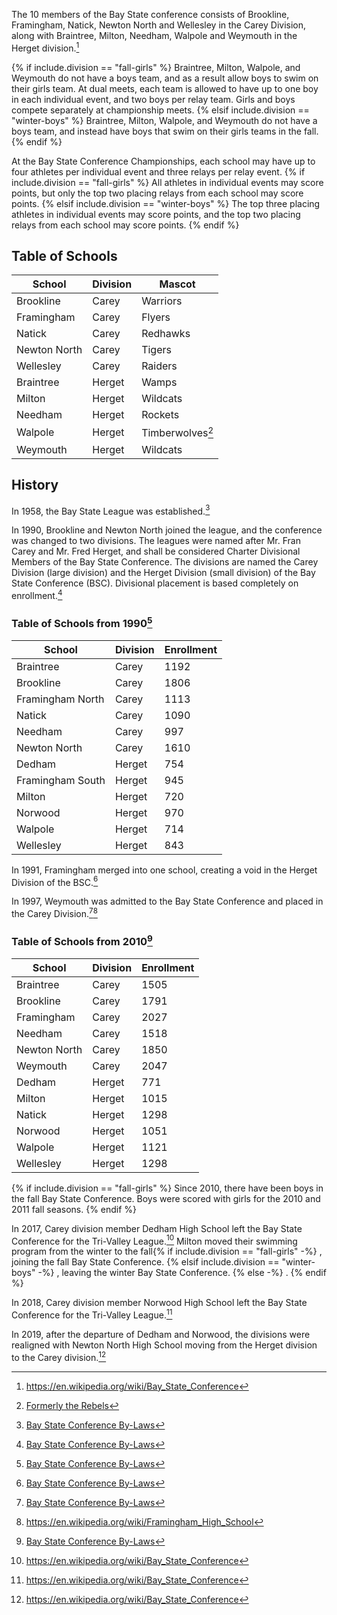 The 10 members of the Bay State conference consists of Brookline, Framingham, Natick, Newton North and Wellesley in the Carey Division, along with Braintree, Milton, Needham, Walpole and Weymouth in the Herget division.[^1]

{% if include.division == "fall-girls" %}
  Braintree, Milton, Walpole, and Weymouth do not have a boys team, and as a result allow boys to swim on their girls team.
  At dual meets, each team is allowed to have up to one boy in each individual event, and two boys per relay team.
  Girls and boys compete separately at championship meets.
{% elsif include.division == "winter-boys" %}
  Braintree, Milton, Walpole, and Weymouth do not have a boys team, and instead have boys that swim on their girls teams in the fall.
{% endif %}

At the Bay State Conference Championships, each school may have up to four athletes per individual event and three relays per relay event. {% if include.division == "fall-girls" %}
  All athletes in individual events may score points, but only the top two placing relays from each school may score points.
{% elsif include.division == "winter-boys" %}
  The top three placing athletes in individual events may score points, and the top two placing relays from each school may score points.
{% endif %}

## Table of Schools

| School       | Division | Mascot           |
|--------------|----------|------------------|
| Brookline    | Carey    | Warriors         |
| Framingham   | Carey    | Flyers           |
| Natick       | Carey    | Redhawks         |
| Newton North | Carey    | Tigers           |
| Wellesley    | Carey    | Raiders          |
| Braintree    | Herget   | Wamps            |
| Milton       | Herget   | Wildcats         |
| Needham      | Herget   | Rockets          |
| Walpole      | Herget   | Timberwolves[^2] |
| Weymouth     | Herget   | Wildcats         |

## History

In 1958, the Bay State League was established.[^3]

In 1990, Brookline and Newton North joined the league, and the conference was changed to two divisions.
The leagues were named after Mr. Fran Carey and Mr. Fred Herget, and shall be considered Charter Divisional Members of the Bay State Conference.
The divisions are named the Carey Division (large division) and the Herget Division (small division) of the Bay State Conference (BSC).
Divisional placement is based completely on enrollment.[^3]

### Table of Schools from 1990[^3]

| School           | Division | Enrollment |
|------------------|----------|----------------|
| Braintree        | Carey    | 1192           |
| Brookline        | Carey    | 1806           |
| Framingham North | Carey    | 1113           |
| Natick           | Carey    | 1090           |
| Needham          | Carey    | 997            |
| Newton North     | Carey    | 1610           |
| Dedham           | Herget   | 754            |
| Framingham South | Herget   | 945            |
| Milton           | Herget   | 720            |
| Norwood          | Herget   | 970            |
| Walpole          | Herget   | 714            |
| Wellesley        | Herget   | 843            |

In 1991, Framingham merged into one school, creating a void in the Herget Division of the BSC.[^3]

In 1997, Weymouth was admitted to the Bay State Conference and placed in the Carey Division.[^3][^4]

### Table of Schools from 2010[^3]

| School       | Division | Enrollment |
|--------------|----------|------------|
| Braintree    | Carey    | 1505       |
| Brookline    | Carey    | 1791       |
| Framingham   | Carey    | 2027       |
| Needham      | Carey    | 1518       |
| Newton North | Carey    | 1850       |
| Weymouth     | Carey    | 2047       |
| Dedham       | Herget   | 771        |
| Milton       | Herget   | 1015       |
| Natick       | Herget   | 1298       |
| Norwood      | Herget   | 1051       |
| Walpole      | Herget   | 1121       |
| Wellesley    | Herget   | 1298       |

{% if include.division == "fall-girls" %}
  Since 2010, there have been boys in the fall Bay State Conference. Boys were scored with girls for the 2010 and 2011 fall seasons.
{% endif %}

In 2017, Carey division member Dedham High School left the Bay State Conference for the Tri-Valley League.[^1]
Milton moved their swimming program from the winter to the fall{% if include.division == "fall-girls" -%}
  , joining the fall Bay State Conference.
{% elsif include.division == "winter-boys" -%}
  , leaving the winter Bay State Conference.
{% else -%}
  .
{% endif %}

In 2018, Carey division member Norwood High School left the Bay State Conference for the Tri-Valley League.[^1]

In 2019, after the departure of Dedham and Norwood, the divisions were realigned with Newton North High School moving from the Herget division to the Carey division.[^1]

[^1]: <https://en.wikipedia.org/wiki/Bay_State_Conference>
[^2]: [Formerly the Rebels](https://en.wikipedia.org/wiki/Walpole_High_School)
[^3]: [Bay State Conference By-Laws](https://cdnsm5-ss11.sharpschool.com/UserFiles/Servers/Server_119386/File/Departments/Athletics/General%20Information/BSC/BSC%20Bylaws%20and%20Con%2011_10_11%20final-1.pdf)
[^4]: <https://en.wikipedia.org/wiki/Framingham_High_School>
